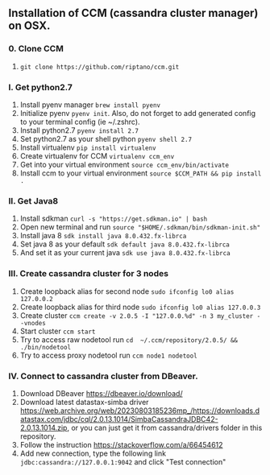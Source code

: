 ## Installation of CCM (cassandra cluster manager) on OSX.

### 0. Clone CCM
1. `git clone https://github.com/riptano/ccm.git`

### I. Get python2.7
1. Install pyenv manager `brew install pyenv`
2. Initialize pyenv `pyenv init`. Also, do not forget to add generated config to your terminal config (ie ~/.zshrc). 
3. Install python2.7 `pyenv install 2.7`
4. Set python2.7 as your shell python `pyenv shell 2.7`
5. Install virtualenv `pip install virtualenv`
6. Create virtualenv for CCM `virtualenv ccm_env`
7. Get into your virtual environment `source ccm_env/bin/activate`
8. Install ccm to your virtual environment `source $CCM_PATH && pip install .`

### II. Get Java8
1. Install sdkman `curl -s "https://get.sdkman.io" | bash`
2. Open new terminal and run `source "$HOME/.sdkman/bin/sdkman-init.sh"`
3. Install java 8 `sdk install java 8.0.432.fx-librca`
4. Set java 8 as your default `sdk default java 8.0.432.fx-librca`
5. And set it as your current java `sdk use java 8.0.432.fx-librca`

### III. Create cassandra cluster for 3 nodes
1. Create loopback alias for second node `sudo ifconfig lo0 alias 127.0.0.2`
2. Create loopback alias for third node `sudo ifconfig lo0 alias 127.0.0.3`
3. Create cluster `ccm create -v 2.0.5 -I "127.0.0.%d" -n 3 my_cluster --vnodes`
4. Start cluster `ccm start`
5. Try to access raw nodetool run `cd  ~/.ccm/repository/2.0.5/ && ./bin/nodetool`
6. Try to access proxy nodetool run `ccm node1 nodetool`

### IV. Connect to cassandra cluster from DBeaver.
1. Download DBeaver https://dbeaver.io/download/
2. Download latest datastax-simba driver https://web.archive.org/web/20230803185236mp_/https://downloads.datastax.com/jdbc/cql/2.0.13.1014/SimbaCassandraJDBC42-2.0.13.1014.zip, or you can just get it from cassandra/drivers folder in this repository.
3. Follow the instruction https://stackoverflow.com/a/66454612
4. Add new connection, type the following link `jdbc:cassandra://127.0.0.1:9042` and click "Test connection"